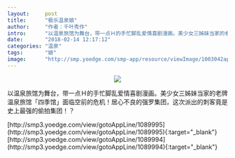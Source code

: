 ```yaml
---
layout:     post
title:      "极乐温泉娘"
author:     "作者：千叶秀作"
intro:      "以温泉旅馆为舞台，带一点Ｈ的手忙脚乱爱情喜剧漫画。美少女三姊妹当家的老牌温泉旅馆「四季馆」面临空前的危机！居心不良的强罗集团，这次派出的刺客竟是史上最强的偷拍集团！？"
date:       "2018-02-14 12:17:12"
categories: "温泉"
tags:       "娘"
image:      "http://smp.yoedge.com/smp-app/resource/viewImage/1003042appline.png"
---
```

<div style="text-align: center">
<p><img src="http://smp.yoedge.com/smp-app/resource/viewImage/1003042appline.png"/></p>
</div>
<p class="post-meta">
<span>以温泉旅馆为舞台，带一点Ｈ的手忙脚乱爱情喜剧漫画。美少女三姊妹当家的老牌温泉旅馆「四季馆」面临空前的危机！居心不良的强罗集团，这次派出的刺客竟是史上最强的偷拍集团！？</span>
</p>
[http://smp3.yoedge.com/view/gotoAppLine/1089995](http://smp3.yoedge.com/view/gotoAppLine/1089995){:target="_blank"}
[http://smp3.yoedge.com/view/gotoAppLine/1089994](http://smp3.yoedge.com/view/gotoAppLine/1089994){:target="_blank"}


